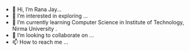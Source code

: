 - 👋 Hi, I’m Rana Jay...
- 👀 I’m interested in exploring ...
- 🌱 I’m currently learning Computer Science in Institute of Technology, Nirma University .
- 💞️ I’m looking to collaborate on ...
- 📫 How to reach me ...

<!---
temprjh1/temprjh1 is a ✨ special ✨ repository because its `README.md` (this file) appears on your GitHub profile.
You can click the Preview link to take a look at your changes.
--->
